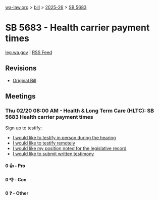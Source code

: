 [wa-law.org](/) > [bill](/bill/) > [2025-26](/bill/2025-26/) > [SB 5683](/bill/2025-26/sb/5683/)

# SB 5683 - Health carrier payment times
[leg.wa.gov](https://app.leg.wa.gov/billsummary?BillNumber=5683&Year=2025&Initiative=false) | [RSS Feed](./rss.xml)

## Revisions
* [Original Bill](1/)

## Meetings
### Thu 02/20 08:00 AM - Health & Long Term Care (HLTC): SB 5683 Health carrier payment times
Sign up to testify:
* [I would like to testify in person during the hearing](https://app.leg.wa.gov/csi/Testifier/Add?chamber=House&mId=32877&aId=164273&caId=25832&tId=1)
* [I would like to testify remotely](https://app.leg.wa.gov/csi/Testifier/Add?chamber=House&mId=32877&aId=164273&caId=25832&tId=2)
* [I would like my position noted for the legislative record](https://app.leg.wa.gov/csi/Testifier/Add?chamber=House&mId=32877&aId=164273&caId=25832&tId=3)
* [I would like to submit written testimony](https://app.leg.wa.gov/csi/Testifier/Add?chamber=House&mId=32877&aId=164273&caId=25832&tId=4)

#### 0 👍 - Pro

#### 0 👎 - Con

#### 0 ❓ - Other
